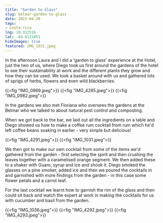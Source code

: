 ```yaml
---
title: "Garden to Glass"
slug: belmar-garden-to-glass
date: 2022-04-20
tags: 
- costa-rica
lng: 10.312516
lat: -84.8131851
hideImages: true
featured: IMG_1031.jpeg
---
```


In the afternoon Laura and I did a 'garden to glass' experience at the Hotel, just the two of us, where Diego took us first around the gardens of the hotel to see their sustainability at work and the different plants they grow and how they can be used.  We took a basket around with us and gathered lots of sprigs of herbs, flowers and even wild blackberries. 

{{<fig "IMG_0969.jpeg">}}
{{<fig "IMG_4285.jpeg">}}
{{<fig "IMG_0982.jpeg">}}

In the gardens we also met Floriana who oversees the gardens at the Belmar who we talked to about natural pest control and composting. 

When we got back to the bar, we laid out all the ingredients on a table and Diego showed us how to make a coffee rum cocktail from rum which he'd left coffee beans soaking in earlier - very simple but delicious!  

{{<fig "IMG_4291.jpeg">}}
{{<fig "IMG_1031.jpeg">}}

We then got to make our own cocktail from some of the items we'd gathered from the garden - first selecting the spirit and then crushing the leaves together with a caramelised orange segment. We then added these to a shaker with Guaro, syrup and ice and shook it. Diego smoked the glasses on a pine smoker, added ice and then we poured the cocktails in and garnished with more findings from the garden - in this case some flower petals and a carrot leaf.

For the last cocktail we learnt how to garnish the rim of the glass and then could sit back and watch the expert at work in making the cocktails for us with cucumber and basil from the garden. 

{{<fig "IMG_1036.jpeg">}}
{{<fig "IMG_4292.jpeg">}}
{{<fig "IMG_4293.jpeg">}}
